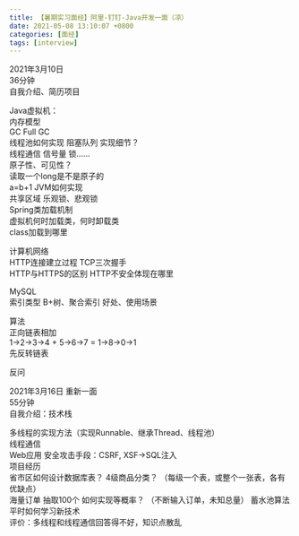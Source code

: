 ```yaml
---
title: 【暑期实习面经】阿里-钉钉-Java开发一面（凉）
date: 2021-05-08 13:10:07 +0800
categories: [面经]
tags: [interview]
---
```

2021年3月10日  
36分钟  
自我介绍、简历项目

Java虚拟机：  
内存模型  
GC  Full GC  
线程池如何实现 阻塞队列 实现细节？  
线程通信 信号量 锁……  
原子性、可见性？  
读取一个long是不是原子的  
a=b+1 JVM如何实现  
共享区域 乐观锁、悲观锁  
Spring类加载机制  
虚拟机何时加载类，何时卸载类  
class加载到哪里

计算机网络  
HTTP连接建立过程 TCP三次握手  
HTTP与HTTPS的区别 HTTP不安全体现在哪里

MySQL  
索引类型 B+树、聚合索引 好处、使用场景

算法  
正向链表相加  
1->2->3->4  +  5->6->7  =  1->8->0->1  
先反转链表

反问


2021年3月16日 重新一面  
55分钟  
自我介绍：技术栈

多线程的实现方法（实现Runnable、继承Thread、线程池）  
线程通信  
Web应用 安全攻击手段：CSRF, XSF→SQL注入  
项目经历  
省市区如何设计数据库表？ 4级商品分类？ （每级一个表，或整个一张表，各有优缺点）  
海量订单 抽取100个 如何实现等概率？ （不断输入订单，未知总量） 蓄水池算法  
平时如何学习新技术  
评价：多线程和线程通信回答得不好，知识点散乱
